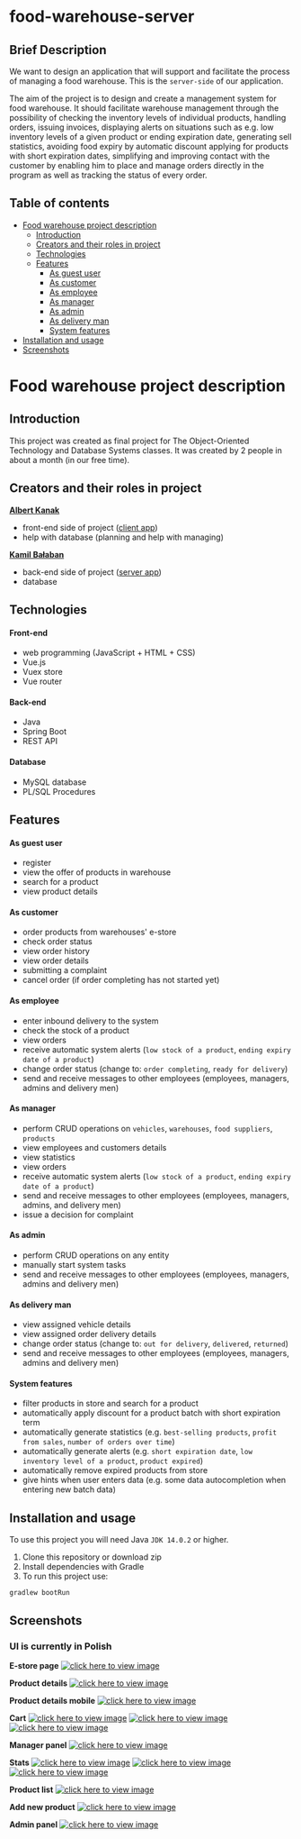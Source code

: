 # food-warehouse-server

## Brief Description

We want to design an application that will support and facilitate the process of managing a food warehouse.
This is the `server-side` of our application.

The aim of the project is to design and create a management system for
food warehouse. It should facilitate warehouse management
through the possibility of checking the inventory levels of individual products,
handling orders, issuing invoices, displaying alerts on situations such as e.g.  low inventory levels of a given product or ending expiration date, generating sell statistics, avoiding food expiry by automatic discount applying for products with short expiration dates,
simplifying and improving contact with the customer by enabling him to place and manage orders
directly in the program as well as tracking the status of every order.

## Table of contents

- [Food warehouse project description](#food-warehouse-project-description)
  - [Introduction](#introduction)
  - [Creators and their roles in project](#creators-and-their-roles-in-project)
  - [Technologies](#technologies)
  - [Features](#features)
      - [As guest user](#as-guest-user)
      - [As customer](#as-customer)
      - [As employee](#as-employee)
      - [As manager](#as-manager)
      - [As admin](#as-admin)
      - [As delivery man](#as-delivery-man)
      - [System features](#system-features)
- [Installation and usage](#installation-and-usage)
- [Screenshots](#screenshots)
 


# Food warehouse project description

## Introduction

This project was created as final project for The Object-Oriented Technology and Database Systems classes. It was created by 2 people in about a month (in our free time).


## Creators and their roles in project

**[Albert Kanak](https://github.com/A640)**

- front-end side of project ([client app](https://github.com/A640/food-warehouse-client))
- help with database (planning and help with managing)

**[Kamil Bałaban](https://github.com/GieeFoR)**
- back-end side of project ([server app](https://github.com/A640/food-warehouse-server))
- database


## Technologies

#### Front-end

- web programming (JavaScript + HTML + CSS)
- Vue.js
- Vuex store
- Vue router

#### Back-end

- Java
- Spring Boot
- REST API

#### Database

- MySQL database
- PL/SQL Procedures


## Features

#### As guest user

- register
- view the offer of products in warehouse
- search for a product
- view product details

#### As customer

- order products from warehouses' e-store
- check order status
- view order history
- view order details
- submitting a complaint
- cancel order (if order completing has not started yet)

#### As employee

- enter inbound delivery to the system
- check the stock of a product
- view orders
- receive automatic system alerts (`low stock of a product`, `ending expiry date of a product`)
- change order status (change to: `order completing`, `ready for delivery`)
- send and receive messages to other employees (employees, managers, admins and delivery men)


#### As manager

- perform CRUD operations on `vehicles`, `warehouses`, `food suppliers`, `products`
- view employees and customers details
- view statistics
- view orders
- receive automatic system alerts (`low stock of a product`, `ending expiry date of a product`)
- send and receive messages to other employees (employees, managers, admins, and delivery men)
- issue a decision for complaint


#### As admin

- perform CRUD operations on any entity
- manually start system tasks
- send and receive messages to other employees (employees, managers, admins and delivery men)


#### As delivery man

- view assigned vehicle details
- view assigned order delivery details
- change order status (change to: `out for delivery`, `delivered`, `returned`)
- send and receive messages to other employees (employees, managers, admins and delivery men)

#### System features

- filter products in store and search for a product
- automatically apply discount for a product batch with short expiration term
- automatically generate statistics (e.g. `best-selling products`, `profit from sales`, `number of orders over time`)
- automatically generate alerts (e.g. `short expiration date`, `low inventory level of a product`, `product expired`)
- automatically remove expired products from store
- give hints when user enters data (e.g. some data autocompletion when entering new batch data)





## Installation and usage

To use this project you will need Java `JDK 14.0.2` or higher.

1. Clone this repository or download zip
2. Install dependencies with Gradle
3. To run this project use:
```
gradlew bootRun
```



## Screenshots
### UI is currently in Polish
  
**E-store page**
[![click here to view image](https://github.com/A640/food-warehouse-client/blob/assets/screenshots/store.png)](https://github.com/A640/food-warehouse-client/blob/assets/screenshots/store.png?raw=true)

  
**Product details**
[![click here to view image](https://github.com/A640/food-warehouse-client/blob/assets/screenshots/product%20details.png)](https://github.com/A640/food-warehouse-client/blob/assets/screenshots/product%20details.png?raw=true)

  
**Product details mobile**
[![click here to view image](https://github.com/A640/food-warehouse-client/blob/assets/screenshots/product%20details%20mobile.png)](https://github.com/A640/food-warehouse-client/blob/assets/screenshots/product%20details%20mobile.png?raw=true)

  
**Cart**
[![click here to view image](https://github.com/A640/food-warehouse-client/blob/assets/screenshots/cart%201.png)](https://github.com/A640/food-warehouse-client/blob/assets/screenshots/cart%201.png?raw=true)
[![click here to view image](https://github.com/A640/food-warehouse-client/blob/assets/screenshots/cart%202.png)](https://github.com/A640/food-warehouse-client/blob/assets/screenshots/cart%202.png?raw=true)
[![click here to view image](https://github.com/A640/food-warehouse-client/blob/assets/screenshots/cart%203.png)](https://github.com/A640/food-warehouse-client/blob/assets/screenshots/cart%203.png?raw=true)

  
**Manager panel**
[![click here to view image](https://github.com/A640/food-warehouse-client/blob/assets/screenshots/manager%20-%20employee.png)](https://github.com/A640/food-warehouse-client/blob/assets/screenshots/manager%20-%20employee.png?raw=true)

  
**Stats**
[![click here to view image](https://github.com/A640/food-warehouse-client/blob/assets/screenshots/stats%201.png)](https://github.com/A640/food-warehouse-client/blob/assets/screenshots/stats%201.png?raw=true)
[![click here to view image](https://github.com/A640/food-warehouse-client/blob/assets/screenshots/stats%202.png)](https://github.com/A640/food-warehouse-client/blob/assets/screenshots/stats%202.png?raw=true)
[![click here to view image](https://github.com/A640/food-warehouse-client/blob/assets/screenshots/stats%203.png)](https://github.com/A640/food-warehouse-client/blob/assets/screenshots/stats%203.png?raw=true)

  
**Product list**
[![click here to view image](https://github.com/A640/food-warehouse-client/blob/assets/screenshots/manager%20-%20products.png)](https://github.com/A640/food-warehouse-client/blob/assets/screenshots/manager%20-%20products.png?raw=true)

  
**Add new product**
[![click here to view image](https://github.com/A640/food-warehouse-client/blob/assets/screenshots/manager%20-%20add%20product.png)](https://github.com/A640/food-warehouse-client/blob/assets/screenshots/manager%20-%20add%20product.png?raw=true)

  
**Admin panel**
[![click here to view image](https://github.com/A640/food-warehouse-client/blob/assets/screenshots/admin%20-%20vehicle.png)](https://github.com/A640/food-warehouse-client/blob/assets/screenshots/admin%20-%20vehicle.png?raw=true)




